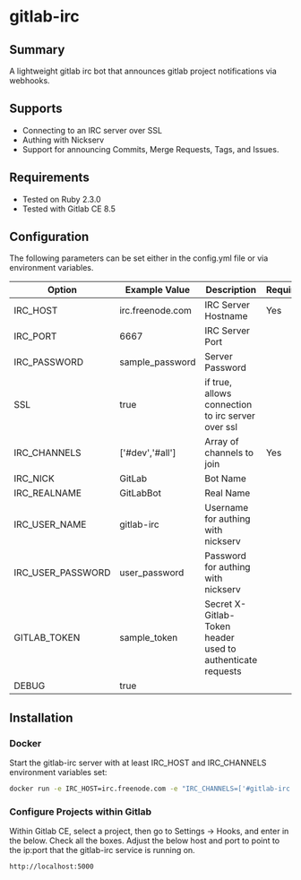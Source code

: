 # gitlab-irc

## Summary
A lightweight gitlab irc bot that announces gitlab project notifications via webhooks.

## Supports
* Connecting to an IRC server over SSL
* Authing with Nickserv
* Support for announcing Commits, Merge Requests, Tags, and Issues.

## Requirements
* Tested on Ruby 2.3.0
* Tested with Gitlab CE 8.5

## Configuration

The following parameters can be set either in the config.yml file or via environment variables.

| Option            | Example Value    | Description                                       | Required? | Default        |
|-------------------|------------------|---------------------------------------------------|-----------|----------------|
| IRC_HOST          | irc.freenode.com | IRC Server Hostname                               | Yes       |                |
| IRC_PORT          | 6667             | IRC Server Port                                   |           | 6667           |
| IRC_PASSWORD      | sample_password  | Server Password                                   |           |                |
| SSL               | true             | if true, allows connection to irc server over ssl |           | false          |
| IRC_CHANNELS      | ['#dev','#all']    | Array of channels to join                         | Yes       | ['#gitlab-irc'] |
| IRC_NICK          | GitLab           | Bot Name                                          |           | GitLab         |
| IRC_REALNAME      | GitLabBot        | Real Name                                         |           | GitLabBot      |
| IRC_USER_NAME     | gitlab-irc       | Username for authing with nickserv                |           |                |
| IRC_USER_PASSWORD | user_password    | Password for authing with nickserv                |           |                |
| GITLAB_TOKEN | sample_token    | Secret X-Gitlab-Token header used to authenticate requests                |           |                |
| DEBUG             | true             |                                                   |           | false          |

## Installation
### Docker

Start the gitlab-irc server with at least IRC_HOST and IRC_CHANNELS environment variables set:

```bash
docker run -e IRC_HOST=irc.freenode.com -e "IRC_CHANNELS=['#gitlab-irc']" -e IRC_NICK=gitlab-9875 -d -p 5000:5000 --restart=always --name gitlab-irc dvdmuckle/gitlab-irc:latest
```

### Configure Projects within Gitlab

Within Gitlab CE, select a project, then go to Settings -> Hooks, and enter in the below. Check all the boxes. Adjust the below host and port to point to the ip:port that the gitlab-irc service is running on.

```bash
http://localhost:5000
```
